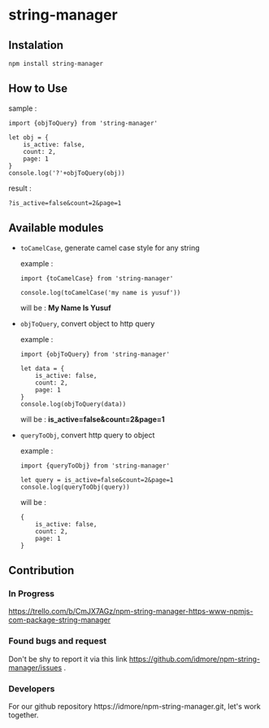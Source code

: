 # string-manager

## Instalation
```
npm install string-manager
```

## How to Use 
sample :
```
import {objToQuery} from 'string-manager'

let obj = {
    is_active: false,
    count: 2,
    page: 1
}
console.log('?'+objToQuery(obj))
```
result :
```
?is_active=false&count=2&page=1
```
## Available modules 
- `toCamelCase`, generate camel case style for any string 

    example :
    ```
    import {toCamelCase} from 'string-manager'

    console.log(toCamelCase('my name is yusuf'))
    ``` 
    will be : **My Name Is Yusuf**

- `objToQuery`, convert object to http query 

    example :

    ```
    import {objToQuery} from 'string-manager'

    let data = {
        is_active: false,
        count: 2,
        page: 1
    }
    console.log(objToQuery(data))

    ```
    will be : **is_active=false&count=2&page=1**

- `queryToObj`, convert http query to object

    example : 
    ```
    import {queryToObj} from 'string-manager'

    let query = is_active=false&count=2&page=1
    console.log(queryToObj(query))
    ```

    will be :
    ```
    {
        is_active: false,
        count: 2,
        page: 1
    }
    ```

## Contribution

### In Progress 
https://trello.com/b/CmJX7AGz/npm-string-manager-https-www-npmjs-com-package-string-manager

### Found bugs and request
Don't be shy to report it via this link https://github.com/idmore/npm-string-manager/issues .

### Developers
For our github repository https://idmore/npm-string-manager.git, let's work together.